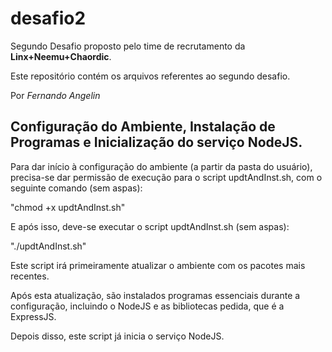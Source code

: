 # desafio2

Segundo Desafio proposto pelo time de recrutamento da **Linx+Neemu+Chaordic**.

Este repositório contém os arquivos referentes ao segundo desafio.

Por _Fernando Angelin_

## Configuração do Ambiente, Instalação de Programas e Inicialização do serviço NodeJS.

Para dar início à configuração do ambiente (a partir da pasta do usuário), precisa-se dar permissão de execução para o script updtAndInst.sh, com o seguinte comando (sem aspas):

"chmod +x updtAndInst.sh"

E após isso, deve-se executar o script updtAndInst.sh (sem aspas):

"./updtAndInst.sh"

Este script irá primeiramente atualizar o ambiente com os pacotes mais recentes.

Após esta atualização, são instalados programas essenciais durante a configuração, incluindo o NodeJS e as bibliotecas pedida, que é a ExpressJS.

Depois disso, este script já inicia o serviço NodeJS.

